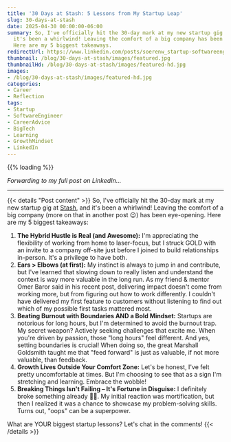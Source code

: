 ```yaml
---
title: '30 Days at Stash: 5 Lessons from My Startup Leap'
slug: 30-days-at-stash
date: 2025-04-30 00:00:00-06:00
summary: So, I've officially hit the 30-day mark at my new startup gig at Stash, and
  it's been a whirlwind! Leaving the comfort of a big company has been eye-opening.
  Here are my 5 biggest takeaways.
redirectUrl: https://www.linkedin.com/posts/soerenw_startup-softwareengineer-careeradvice-activity-7323459253476696065-yLuv
thumbnail: /blog/30-days-at-stash/images/featured.jpg
thumbnailHd: /blog/30-days-at-stash/images/featured-hd.jpg
images:
- /blog/30-days-at-stash/images/featured-hd.jpg
categories:
- Career
- Reflection
tags:
- Startup
- SoftwareEngineer
- CareerAdvice
- BigTech
- Learning
- GrowthMindset
- LinkedIn
---
```


{{% loading %}}

*Forwarding to my full post on LinkedIn...*

---

{{< details "Post content" >}}
So, I've officially hit the 30-day mark at my new startup gig at [Stash](https://stash.gg), and it's been a whirlwind! Leaving the comfort of a big company (more on that in another post 😉) has been eye-opening. Here are my 5 biggest takeaways:

1. **The Hybrid Hustle is Real (and Awesome):** I'm appreciating the flexibility of working from home to laser-focus, but I struck GOLD with an invite to a company off-site just before I joined to build relationships in-person. It's a privilege to have both.
2. **Ears > Elbows (at first):** My instinct is always to jump in and contribute, but I've learned that slowing down to really listen and understand the context is way more valuable in the long run. As my friend & mentor Omer Baror said in his recent post, delivering impact doesn't come from working more, but from figuring out how to work differently. I couldn't have delivered my first feature to customers without listening to find out which of my possible first tasks mattered most.
3. **Beating Burnout with Boundaries AND a Bold Mindset:** Startups are notorious for long hours, but I'm determined to avoid the burnout trap. My secret weapon? Actively seeking challenges that excite me. When you're driven by passion, those "long hours" feel different. And yes, setting boundaries is crucial! When doing so, the great Marshall Goldsmith taught me that "feed forward" is just as valuable, if not more valuable, than feedback.
4. **Growth Lives Outside Your Comfort Zone:** Let's be honest, I've felt pretty uncomfortable at times. But I'm choosing to see that as a sign I'm stretching and learning. Embrace the wobble!
5. **Breaking Things Isn't Failing – It's Fortune in Disguise:** I definitely broke something already 🤦‍♀️. My initial reaction was mortification, but then I realized it was a chance to showcase my problem-solving skills. Turns out, "oops" can be a superpower.

What are YOUR biggest startup lessons? Let's chat in the comments!
{{< /details >}}
